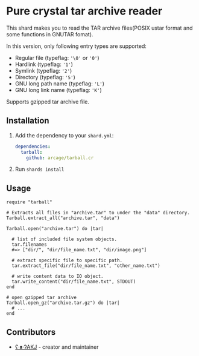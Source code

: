 # Pure crystal tar archive reader

This shard makes you to read the TAR archive files(POSIX ustar format and some functions in GNUTAR fomat).

In this version, only following entry types are supported:

- Regular file (typeflag: `'\0'` or `'0'`)
- Hardlink (typeflag: `'1'`)
- Symlink (typeflag: `'2'`)
- Directory (typeflag: `'5'`)
- GNU long path name (typeflag: `'L'`)
- GNU long link name (typeflag: `'K'`)

Supports gzipped tar archive file.

## Installation

1. Add the dependency to your `shard.yml`:

   ```yaml
   dependencies:
     tarball:
       github: arcage/tarball.cr
   ```

2. Run `shards install`

## Usage

```crystal
require "tarball"

# Extracts all files in "archive.tar" to under the "data" directory.
Tarball.extract_all("archive.tar", "data")

Tarball.open("archive.tar") do |tar|

  # list of included file system objects.
  tar.filenames
  #=> ["dir/", "dir/file_name.txt", "dir/image.png"]

  # extract specific file to specific path.
  tar.extract_file("dir/file_name.txt", "other_name.txt")

  # write content data to IO object.
  tar.write_content("dir/file_name.txt", STDOUT)
end

# open gzipped tar archive
Tarball.open_gz("archive.tar.gz") do |tar|
  # ...
end
```

## Contributors

- [ʕ·ᴥ·ʔAKJ](https://github.com/arcage) - creator and maintainer
